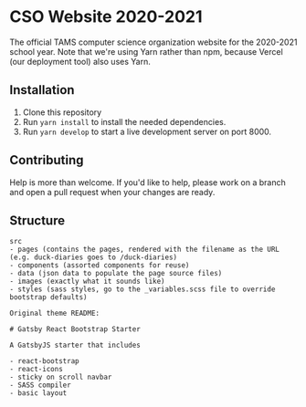 # CSO Website 2020-2021

The official TAMS computer science organization website for the 2020-2021 school year. Note that we're using Yarn rather than npm, because Vercel (our deployment tool) also uses Yarn.

## Installation

1. Clone this repository
2. Run `yarn install` to install the needed dependencies.
3. Run `yarn develop` to start a live development server on port 8000.

## Contributing

Help is more than welcome. If you'd like to help, please work on a branch and open a pull request when your changes are ready. 

## Structure
```
src
- pages (contains the pages, rendered with the filename as the URL (e.g. duck-diaries goes to /duck-diaries)
- components (assorted components for reuse)
- data (json data to populate the page source files)
- images (exactly what it sounds like)
- styles (sass styles, go to the _variables.scss file to override bootstrap defaults)

Original theme README:

# Gatsby React Bootstrap Starter

A GatsbyJS starter that includes

- react-bootstrap
- react-icons
- sticky on scroll navbar
- SASS compiler
- basic layout

